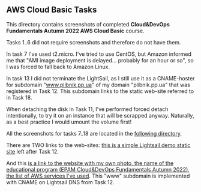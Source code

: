 ## AWS Cloud Basic Tasks

This directory contains screenshots of completed **Cloud&DevOps Fundamentals Autumn 2022 AWS Cloud Basic** course.

Tasks 1..6 did not require screenshots and therefore do not have them.

In task 7 I've used t2.micro. I've tried to use CentOS, but Amazon informed me that "AMI image deployment is delayed... probably for an hour or so", so I was forced to fall back to Amazon Linux.

In task 13 I did not terminate the LightSail, as I still use it as a CNAME-hoster for subdomain "www.plibnik.pp.ua" of my domain "plibnik.pp.ua" that was registered in Task 12.
This subdomain links to the static web-site referred to in Task 18.

When detaching the disk in Task 11, I've performed forced detach intentionally, to try it on an instance that will be scrapped anyway.
Naturally, as a best practice I would umount the volume first!

All the screenshots for tasks 7..18 are located in the [following directory](https://github.com/plibnik/EPAM_homework_assignments/tree/main/AWS_Homework).

There are TWO links to the web-sites: [this is a simple Lightsail demo static site](http://plibnik.pp.ua/) left after Task 12.

And this [is a link to the website with my own photo, the name of the educational program (EPAM Cloud&DevOps Fundamentals Autumn 2022), the list of AWS services I've used](http://www.plibnik.pp.ua/). This "www" subdomain is implemented with CNAME on Lightsail DNS from Task 12.